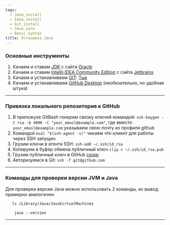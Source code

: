 ```yaml
---
tags:
  - Java_install
  - Idea_install
  - Git_install
  - Java_core
  - Basic_syntax
title: Установка Java
---
```

### Основные инструменты

1. Качаем и ставим [JDK](_Термины.md#JDK) c сайта [Oracle](https://www.oracle.com/java/technologies/downloads/)
2. Качаем и ставим [Intellij IDEA Community Edition](__Intellij%20IDEA.md) с сайта [Jetbrains](https://www.jetbrains.com/idea/download/?section=windows)
3. Качаем и устанавливаем [GIT](__GIT.md): [Тык](https://gitforwindows.org/)
4. Качаем и устанавливаем [GitHub Desktop](GitHub.md) (необязательно, но удобная штука)

___
### Привязка локального репозитория к GitHub

1. В приложухе GitBash генерим связку ключей командой: `ssh-keygen -t rsa -b 4096 -C "your_email@example.com"`, где вместо `your_email@example.com` указываем свою почту из профиля github
2. Командой `eval "$(ssh-agent -s)"` чекаем что клиент для работы через SSH запущен
3. Грузим ключи в агента SSH: `ssh-add ~/.ssh/id_rsa`
4. Копируем в буфер обмена публичный ключ `clip < ~/.ssh/id_rsa.pub`
5. Грузим публичный ключ в GitHub [сюда](https://github.com/settings/keys):
6. Авторизуемся в Git: `ssh -T git@github.com`

---
### Команды для проверки версии JVM и Java

Для проверки версии Java можно использовать 2 команды, их вывод примерно аналогичен:

 ```bash
	ls /Library/Java/JavaVirtualMachines
 ```

```Shell
	java --version
```

---
